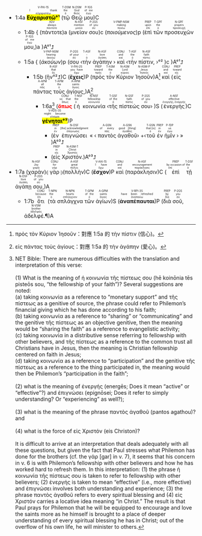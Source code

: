 
- 1:4a <RUBY><ruby><ruby><mark><strong>Εὐχαριστῶ°¹</strong></mark><rt>εὐχαριστέω</rt></ruby><rt>I thank</rt></ruby><rt>V-PAI-1S</rt></RUBY> (<RUBY><ruby><ruby>τῷ<rt>ὁ</rt></ruby><rt>the</rt></ruby><rt>T-DSM</rt></RUBY> <RUBY><ruby><ruby>Θεῷ<rt>θεός</rt></ruby><rt>God</rt></ruby><rt>N-DSM</rt></RUBY> <RUBY><ruby><ruby>μου<rt>ἐγώ</rt></ruby><rt>of me</rt></ruby><rt>P-1GS</rt></RUBY>)C 
	- 1:4b { (<RUBY><ruby><ruby>πάντοτε<rt>πάντοτε</rt></ruby><rt>always</rt></ruby><rt>ADV</rt></RUBY>)a (<RUBY><ruby><ruby>μνείαν<rt>μνεία</rt></ruby><rt>mention</rt></ruby><rt>N-ASF</rt></RUBY> <RUBY><ruby><ruby>σου<rt>σύ</rt></ruby><rt>of you</rt></ruby><rt>P-2GS</rt></RUBY>)c (<RUBY><ruby><ruby><em>ποιούμενος</em><rt>ποιέω</rt></ruby><rt>making</rt></ruby><rt>V-PMP-NSM</rt></RUBY>)p (<RUBY><ruby><ruby>ἐπὶ<rt>ἐπί</rt></ruby><rt>upon</rt></ruby><rt>PREP</rt></RUBY> <RUBY><ruby><ruby>τῶν<rt>ὁ</rt></ruby><rt>the</rt></ruby><rt>T-GPF</rt></RUBY> <RUBY><ruby><ruby>προσευχῶν<rt>προσευχή</rt></ruby><rt>prayers</rt></ruby><rt>N-GPF</rt></RUBY> <RUBY><ruby><ruby>μου,<rt>ἐγώ</rt></ruby><rt>of me</rt></ruby><rt>P-1GS</rt></RUBY>)a }A°¹⮥
	- 1:5a { (<RUBY><ruby><ruby><em>ἀκούων</em><rt>ἀκούω</rt></ruby><rt>hearing</rt></ruby><rt>V-PAP-NSM</rt></RUBY>)p (<RUBY><ruby><ruby>σου<rt>σύ</rt></ruby><rt>of your</rt></ruby><rt>P-2GS</rt></RUBY> ‹<RUBY><ruby><ruby>τὴν<rt>ὁ</rt></ruby><rt>-</rt></ruby><rt>T-ASF</rt></RUBY> <RUBY><ruby><ruby>ἀγάπην<rt>ἀγάπη</rt></ruby><rt>love</rt></ruby><rt>N-ASF</rt></RUBY> › <RUBY><ruby><ruby>καὶ<rt>καί</rt></ruby><rt>and</rt></ruby><rt>CONJ</rt></RUBY> ‹<RUBY><ruby><ruby>τὴν<rt>ὁ</rt></ruby><rt>the</rt></ruby><rt>T-ASF</rt></RUBY> <RUBY><ruby><ruby>πίστιν,<rt>πίστις</rt></ruby><rt>faith</rt></ruby><rt>N-ASF</rt></RUBY> ›°² )c }A°¹⮥
		- 1:5b (<RUBY><ruby><ruby>ἣν°²⮥<rt>ὅς</rt></ruby><rt>that</rt></ruby><rt>R-ASF</rt></RUBY>)C (<RUBY><ruby><ruby><strong>ἔχεις</strong><rt>ἔχω</rt></ruby><rt>you have</rt></ruby><rt>V-PAI-2S</rt></RUBY>)P (<RUBY><ruby><ruby>πρὸς<rt>πρός</rt></ruby><rt>toward</rt></ruby><rt>PREP</rt></RUBY> <RUBY><ruby><ruby>τὸν<rt>ὁ</rt></ruby><rt>the</rt></ruby><rt>T-ASM</rt></RUBY> <RUBY><ruby><ruby>Κύριον<rt>κύριος</rt></ruby><rt>Lord</rt></ruby><rt>N-ASM</rt></RUBY> <RUBY><ruby><ruby>Ἰησοῦν<rt>Ἰησοῦς</rt></ruby><rt>Jesus</rt></ruby><rt>N-ASM-P</rt></RUBY>)A[^1] <RUBY><ruby><ruby>καὶ<rt>καί</rt></ruby><rt>and</rt></ruby><rt>CONJ</rt></RUBY> (<RUBY><ruby><ruby>εἰς<rt>εἰς</rt></ruby><rt>toward</rt></ruby><rt>PREP</rt></RUBY> <RUBY><ruby><ruby>πάντας<rt>πᾶς</rt></ruby><rt>all</rt></ruby><rt>A-APM</rt></RUBY> <RUBY><ruby><ruby>τοὺς<rt>ὁ</rt></ruby><rt>the</rt></ruby><rt>T-APM</rt></RUBY> <RUBY><ruby><ruby>ἁγίους,<rt>ἅγιος</rt></ruby><rt>saints</rt></ruby><rt>A-APM</rt></RUBY>)A[^2]
			- 1:6a[^3] (<RUBY><ruby><ruby><strong><font color='red'>ὅπως</font></strong><rt>ὅπως</rt></ruby><rt>so that</rt></ruby><rt>CONJ</rt></RUBY> (<RUBY><ruby><ruby>ἡ<rt>ὁ</rt></ruby><rt>the</rt></ruby><rt>T-NSF</rt></RUBY> <RUBY><ruby><ruby>κοινωνία<rt>κοινωνία</rt></ruby><rt>fellowship</rt></ruby><rt>N-NSF</rt></RUBY> ‹<RUBY><ruby><ruby>τῆς<rt>ὁ</rt></ruby><rt>of the</rt></ruby><rt>T-GSF</rt></RUBY> <RUBY><ruby><ruby>πίστεώς<rt>πίστις</rt></ruby><rt>faith</rt></ruby><rt>N-GSF</rt></RUBY> <RUBY><ruby><ruby>σου<rt>σύ</rt></ruby><rt>of you</rt></ruby><rt>P-2GS</rt></RUBY>› )S (<RUBY><ruby><ruby>ἐνεργὴς<rt>ἐνεργής, ἐναργής</rt></ruby><rt>effective</rt></ruby><rt>A-NSF</rt></RUBY>)C <RUBY><ruby><ruby><mark><strong>γένηται°³</strong></mark><rt>γίνομαι</rt></ruby><rt>might become</rt></ruby><rt>V-ADS-3S</rt></RUBY>)P 
				- (<RUBY><ruby><ruby>ἐν<rt>ἐν</rt></ruby><rt>in</rt></ruby><rt>PREP</rt></RUBY> <RUBY><ruby><ruby>ἐπιγνώσει<rt>ἐπίγνωσις</rt></ruby><rt>[the] acknowledgment</rt></ruby><rt>N-DSF</rt></RUBY> « ‹ <RUBY><ruby><ruby>παντὸς<rt>πᾶς</rt></ruby><rt>of every</rt></ruby><rt>A-GSN</rt></RUBY> <RUBY><ruby><ruby>ἀγαθοῦ<rt>ἀγαθός</rt></ruby><rt>good [thing]</rt></ruby><rt>A-GSN</rt></RUBY>› +‹<RUBY><ruby><ruby>τοῦ<rt>ὁ</rt></ruby><rt>that [is]</rt></ruby><rt>T-GSN</rt></RUBY> <RUBY><ruby><ruby>ἐν<rt>ἐν</rt></ruby><rt>in</rt></ruby><rt>PREP</rt></RUBY> <RUBY><ruby><ruby>ἡμῖν<rt>ἐγώ</rt></ruby><rt>us</rt></ruby><rt>P-1DP</rt></RUBY> › » )A°³⮥
				- (<RUBY><ruby><ruby>εἰς<rt>εἰς</rt></ruby><rt>in</rt></ruby><rt>PREP</rt></RUBY> <RUBY><ruby><ruby>Χριστόν.<rt>Χριστός</rt></ruby><rt>Christ</rt></ruby><rt>N-ASM-T</rt></RUBY>)A°³⮥
- 1:7a (<RUBY><ruby><ruby>χαρὰν<rt>χαρά</rt></ruby><rt>Joy</rt></ruby><rt>N-ASF</rt></RUBY>)⦇ <RUBY><ruby><ruby>γὰρ<rt>γάρ</rt></ruby><rt>for</rt></ruby><rt>CONJ</rt></RUBY> ⦈(<RUBY><ruby><ruby>πολλὴν<rt>πολύς</rt></ruby><rt>great</rt></ruby><rt>A-ASF</rt></RUBY>)C (<RUBY><ruby><ruby><strong>ἔσχον</strong><rt>ἔχω</rt></ruby><rt>I have</rt></ruby><rt>V-AAI-1S</rt></RUBY>)P <RUBY><ruby><ruby>καὶ<rt>καί</rt></ruby><rt>and</rt></ruby><rt>CONJ</rt></RUBY> (<RUBY><ruby><ruby>παράκλησιν<rt>παράκλησις</rt></ruby><rt>encouragement</rt></ruby><rt>N-ASF</rt></RUBY>)C (<RUBY><ruby><ruby>ἐπὶ<rt>ἐπί</rt></ruby><rt>by occasion of</rt></ruby><rt>PREP</rt></RUBY> <RUBY><ruby><ruby>τῇ<rt>ὁ</rt></ruby><rt>the</rt></ruby><rt>T-DSF</rt></RUBY> <RUBY><ruby><ruby>ἀγάπῃ<rt>ἀγάπη</rt></ruby><rt>love</rt></ruby><rt>N-DSF</rt></RUBY> <RUBY><ruby><ruby>σου,<rt>σύ</rt></ruby><rt>of you</rt></ruby><rt>P-2GS</rt></RUBY>)A 
	- 1:7b <RUBY><ruby><ruby>ὅτι<rt>ὅτι</rt></ruby><rt>because</rt></ruby><rt>CONJ</rt></RUBY> (<RUBY><ruby><ruby>τὰ<rt>ὁ</rt></ruby><rt>the</rt></ruby><rt>T-NPN</rt></RUBY> <RUBY><ruby><ruby>σπλάγχνα<rt>σπλάγχνον</rt></ruby><rt>hearts</rt></ruby><rt>N-NPN</rt></RUBY> <RUBY><ruby><ruby>τῶν<rt>ὁ</rt></ruby><rt>of the</rt></ruby><rt>T-GPM</rt></RUBY> <RUBY><ruby><ruby>ἁγίων<rt>ἅγιος</rt></ruby><rt>saints</rt></ruby><rt>A-GPM</rt></RUBY>)S (<RUBY><ruby><ruby><strong>ἀναπέπαυται</strong><rt>ἀναπαύω</rt></ruby><rt>have been refreshed</rt></ruby><rt>V-RPI-3S</rt></RUBY>)P (<RUBY><ruby><ruby>διὰ<rt>διά</rt></ruby><rt>by</rt></ruby><rt>PREP</rt></RUBY> <RUBY><ruby><ruby>σοῦ,<rt>σύ</rt></ruby><rt>you</rt></ruby><rt>P-2GS</rt></RUBY> <RUBY><ruby><ruby>ἀδελφέ.¶<rt>ἀδελφός</rt></ruby><rt>brother</rt></ruby><rt>N-VSM</rt></RUBY>)A

[^1]: πρὸς τὸν Κύριον Ἰησοῦν：對應 1:5a 的 τὴν πίστιν (信心)。
[^2]: εἰς πάντας τοὺς ἁγίους：對應 1:5a 的 τὴν ἀγάπην (愛心)。
[^3]: NET Bible: There are numerous difficulties with the translation and interpretation of this verse: </br></br>
(1) What is the meaning of ἡ κοινωνία τῆς πίστεως σου (hē koinōnia tēs pisteōs sou, “the fellowship of your faith”)? Several suggestions are noted: </br>(a) taking κοινωνία as a reference to “monetary support” and τῆς πίστεως as a genitive of source, the phrase could refer to Philemon’s financial giving which he has done according to his faith; </br>(b) taking κοινωνία as a reference to “sharing” or “communicating” and the genitive τῆς πίστεως as an objective genitive, then the meaning would be “sharing the faith” as a reference to evangelistic activity; </br>(c) taking κοινωνία in a distributive sense referring to fellowship with other believers, and τῆς πίστεως as a reference to the common trust all Christians have in Jesus, then the meaning is Christian fellowship centered on faith in Jesus; </br>(d) taking κοινωνία as a reference to “participation” and the genitive τῆς πίστεως as a reference to the thing participated in, the meaning would then be Philemon’s “participation in the faith”; </br></br>
(2) what is the meaning of ἐνεργής (energēs; Does it mean “active” or “effective”?) and ἐπιγνώσει (epignōsei; Does it refer to simply understanding? Or “experiencing” as well?); </br></br> (3) what is the meaning of the phrase παντὸς ἀγαθοῦ (pantos agathou)? and </br></br>
(4) what is the force of εἰς Χριστόν (eis Christon)? </br></br>
It is difficult to arrive at an interpretation that deals adequately with all these questions, but given the fact that Paul stresses what Philemon has done for the brothers (cf. the γάρ [gar] in v. 7), it seems that his concern in v. 6 is with Philemon’s fellowship with other believers and how he has worked hard to refresh them. In this interpretation: (1) the phrase ἡ κοινωνία τῆς πίστεως σου is taken to refer to fellowship with other believers; (2) ἐνεργής is taken to mean “effective” (i.e., more effective) and ἐπιγνώσει involves both understanding and experience; (3) the phrase παντὸς ἀγαθοῦ refers to every spiritual blessing and (4) εἰς Χριστόν carries a locative idea meaning “in Christ.” The result is that Paul prays for Philemon that he will be equipped to encourage and love the saints more as he himself is brought to a place of deeper understanding of every spiritual blessing he has in Christ; out of the overflow of his own life, he will minister to others.
